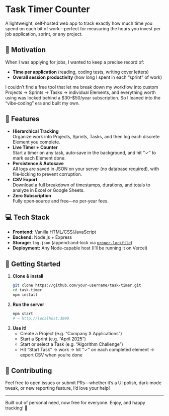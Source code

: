 # Task Timer Counter 

A lightweight, self‑hosted web app to track exactly how much time you spend on each bit of work—perfect for measuring the hours you invest per job application, sprint, or any project.

## 📝 Motivation

When I was applying for jobs, I wanted to keep a precise record of:

- **Time per application** (reading, coding tests, writing cover letters)  
- **Overall session productivity** (how long I spent in each “sprint” of work)  

I couldn’t find a free tool that let me break down my workflow into custom Projects → Sprints → Tasks → individual Elements, and everything worth using was locked behind a \$30–\$50/year subscription. So I leaned into the “vibe‑coding” era and built my own.

## 🚀 Features

- **Hierarchical Tracking**  
  Organize work into Projects, Sprints, Tasks, and then log each discrete Element you complete.  
- **Live Timer + Counter**  
  Start a timer on any task, auto‑save in the background, and hit “✓” to mark each Element done.  
- **Persistence & Autosave**  
  All logs are saved in JSON on your server (no database required), with file‑locking to prevent corruption.  
- **CSV Export**  
  Download a full breakdown of timestamps, durations, and totals to analyze in Excel or Google Sheets.  
- **Zero Subscription**  
  Fully open‑source and free—no per‑year fees.

## 💻 Tech Stack

- **Frontend:** Vanilla HTML/CSS/JavaScript  
- **Backend:** Node.js + Express  
- **Storage:** `log.json` (append‑and‑lock via [`proper‑lockfile`](https://github.com/moxystudio/proper-lockfile))  
- **Deployment:** Any Node‑capable host (I’ll be running it on Vercel)

## 🚀 Getting Started

1. **Clone & install**  
   ```bash
   git clone https://github.com/your‑username/task‑timer.git
   cd task‑timer
   npm install
   ```
2. **Run the server**  
   ```bash
   npm start
   # → http://localhost:3000
   ```
3. **Use it!**  
   - Create a Project (e.g. “Company X Applications”)  
   - Start a Sprint (e.g. “April 2025”)  
   - Start or select a Task (e.g. “Algorithm Challenge”)  
   - Hit “Start Task” → work → hit “✓” on each completed element → export CSV when you’re done  

## 🤝 Contributing

Feel free to open issues or submit PRs—whether it’s a UI polish, dark‑mode tweak, or new reporting feature, I’d love your help!

---

Built out of personal need, now free for everyone. Enjoy, and happy tracking! 🎉

```

